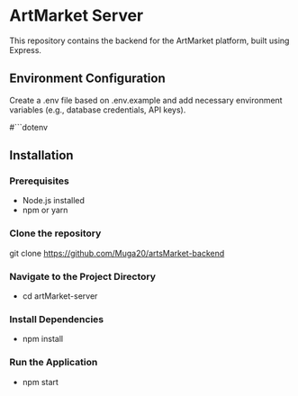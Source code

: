 # ArtMarket Server

This repository contains the backend for the ArtMarket platform, built using Express.

## Environment Configuration

Create a .env file based on .env.example and add necessary environment variables (e.g., database credentials, API keys).

#```dotenv

## Installation

### Prerequisites
- Node.js installed
- npm or yarn

### Clone the repository

  git clone https://github.com/Muga20/artsMarket-backend

### Navigate to the Project Directory

  - cd artMarket-server

### Install Dependencies

  - npm install

### Run the Application

  - npm start


